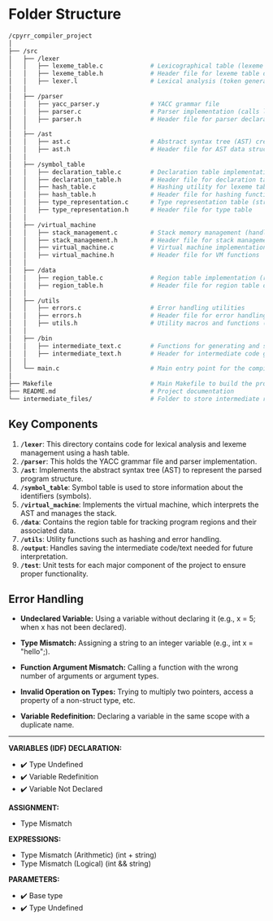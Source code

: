 # Folder Structure

```bash
/cpyrr_compiler_project
│
├── /src
│   ├── /lexer
│   │   ├── lexeme_table.c             # Lexicographical table (lexeme storage, hash table implementation)
│   │   ├── lexeme_table.h             # Header file for lexeme table definitions
│   │   ├── lexer.l                    # Lexical analysis (token generation and lexeme identification)
│   │
│   ├── /parser
│   │   ├── yacc_parser.y              # YACC grammar file
│   │   ├── parser.c                   # Parser implementation (calls lexing functions and constructs AST)
│   │   ├── parser.h                   # Header file for parser declarations
│   │
│   ├── /ast
│   │   ├── ast.c                      # Abstract syntax tree (AST) creation and manipulation
│   │   ├── ast.h                      # Header file for AST data structures and functions
│   │
│   ├── /symbol_table
│   │   ├── declaration_table.c        # Declaration table implementation (for types, variables, functions)
│   │   ├── declaration_table.h        # Header file for declaration table definitions
│   │   ├── hash_table.c               # Hashing utility for lexeme table
│   │   ├── hash_table.h               # Header file for hashing functions
│   │   ├── type_representation.c      # Type representation table (structures, arrays, functions)
│   │   ├── type_representation.h      # Header file for type table
│   │
│   ├── /virtual_machine
│   │   ├── stack_management.c         # Stack memory management (handling dynamic/static chaining)
│   │   ├── stack_management.h         # Header file for stack management functions
│   │   ├── virtual_machine.c          # Virtual machine implementation (interprets AST)
│   │   ├── virtual_machine.h          # Header file for VM functions
│   │
│   ├── /data
│   │   ├── region_table.c             # Region table implementation (region size, nesting, AST pointers)
│   │   ├── region_table.h             # Header file for region table definitions
│   │
│   ├── /utils
│   │   ├── errors.c                   # Error handling utilities
│   │   ├── errors.h                   # Header file for error handling
│   │   ├── utils.h                    # Utility macros and functions (NULL_VALUE definition)
│   │
│   ├── /bin
│   │   ├── intermediate_text.c        # Functions for generating and saving intermediate code
│   │   ├── intermediate_text.h        # Header for intermediate code generation
│   │
│   └── main.c                         # Main entry point for the compiler
│
├── Makefile                           # Main Makefile to build the project
├── README.md                          # Project documentation
└── intermediate_files/                # Folder to store intermediate representation files for later interpretation
```

## Key Components

1. **`/lexer`**: This directory contains code for lexical analysis and lexeme management using a hash table.
2. **`/parser`**: This holds the YACC grammar file and parser implementation.
3. **`/ast`**: Implements the abstract syntax tree (AST) to represent the parsed program structure.
4. **`/symbol_table`**: Symbol table is used to store information about the identifiers (symbols).
5. **`/virtual_machine`**: Implements the virtual machine, which interprets the AST and manages the stack.
6. **`/data`**: Contains the region table for tracking program regions and their associated data.
7. **`/utils`**: Utility functions such as hashing and error handling.
8. **`/output`**: Handles saving the intermediate code/text needed for future interpretation.
9. **`/test`**: Unit tests for each major component of the project to ensure proper functionality.

## Error Handling

- **Undeclared Variable:** Using a variable without declaring it (e.g., x = 5; when x has not been declared).

- **Type Mismatch:** Assigning a string to an integer variable (e.g., int x = "hello";).

- **Function Argument Mismatch:** Calling a function with the wrong number of arguments or argument types.

- **Invalid Operation on Types:** Trying to multiply two pointers, access a property of a non-struct type, etc.

- **Variable Redefinition:** Declaring a variable in the same scope with a duplicate name.

---

**VARIABLES (IDF) DECLARATION:**

- ✔️ Type Undefined
- ✔️ Variable Redefinition
- ✔️ Variable Not Declared

**ASSIGNMENT:**

- Type Mismatch

**EXPRESSIONS:**

- Type Mismatch (Arithmetic) (int + string)
- Type Mismatch (Logical) (int && string)

**PARAMETERS:**

- ✔️ Base type
- ✔️ Type Undefined
